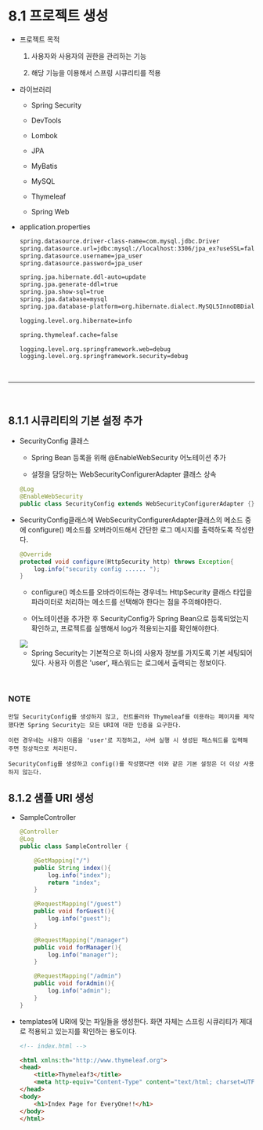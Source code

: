 # 8.1 프로젝트 생성

  - 프로젝트 목적

    1. 사용자와 사용자의 권한을 관리하는 기능

     2. 해당 기능을 이용해서 스프링 시큐리티를 적용

  - 라이브러리

    - Spring Security

    - DevTools

    - Lombok

    - JPA

    - MyBatis

    - MySQL

    - Thymeleaf

    - Spring Web

  - application.properties

    ```xml
    spring.datasource.driver-class-name=com.mysql.jdbc.Driver
    spring.datasource.url=jdbc:mysql://localhost:3306/jpa_ex?useSSL=false
    spring.datasource.username=jpa_user
    spring.datasource.password=jpa_user

    spring.jpa.hibernate.ddl-auto=update
    spring.jpa.generate-ddl=true
    spring.jpa.show-sql=true
    spring.jpa.database=mysql
    spring.jpa.database-platform=org.hibernate.dialect.MySQL5InnoDBDialect

    logging.level.org.hibernate=info

    spring.thymeleaf.cache=false

    logging.level.org.springframework.web=debug
    logging.level.org.springframework.security=debug
    ```

<br />
<hr />
<br />

## 8.1.1 시큐리티의 기본 설정 추가

 - SecurityConfig 클래스

    - Spring Bean 등록을 위해 @EnableWebSecurity 어노테이션 추가

    - 설정을 담당하는 WebSecurityConfigurerAdapter 클래스 상속

    ```Java
    @Log
    @EnableWebSecurity
    public class SecurityConfig extends WebSecurityConfigurerAdapter {}
    ```

  - SecurityConfig클래스에 WebSecurityConfigurerAdapter클래스의 메소드 중에 configure() 메소드를 오버라이드해서 간단한 로그 메시지를 출력하도록 작성한다.

    ```Java
    @Override
    protected void configure(HttpSecurity http) throws Exception{
        log.info("security config ...... ");
    }
    ```

     - configure() 메소드를 오바라이드하는 경우네느 HttpSecurity 클래스 타입을 파라미터로 처리하는 메소드를 선택해야 한다는 점을 주의해야한다.

     - 어노테이션을 추가한 후 SecurityConfig가 Spring Bean으로 등록되었는지 확인하고, 프로젝트를 실행해서 log가 적용되는지를 확인해야한다.

     <img src="https://user-images.githubusercontent.com/63120360/186097512-effba06b-5f3b-4d00-b054-90e330ce3251.png">
      
     - Spring Security는 기본적으로 하나의 사용자 정보를 가지도록 기본 세팅되어 있다. 사용자 이름은 'user', 패스워드는 로그에서 출력되는 정보이다.


<br />

### NOTE
```
만일 SecurityConfig를 생성하지 않고, 컨트롤러와 Thymeleaf를 이용하는 페이지를 제작했다면 Spring Security는 모든 URI에 대한 인증을 요구한다.

이런 경우네는 사용자 이름을 'user'로 지정하고, 서버 실행 시 생성된 패스워드를 입력해 주면 정상적으로 처리된다.

SecurityConfig를 생성하고 config()를 작성했다면 이와 같은 기본 설정은 더 이상 사용하지 않는다.
```

## 8.1.2 샘플 URI 생성

 - SampleController

    ```Java
    @Controller
    @Log
    public class SampleController {

        @GetMapping("/")
        public String index(){
            log.info("index");
            return "index";
        }

        @RequestMapping("/guest")
        public void forGuest(){
            log.info("guest");
        }

        @RequestMapping("/manager")
        public void forManager(){
            log.info("manager");
        }

        @RequestMapping("/admin")
        public void forAdmin(){
            log.info("admin");
        }
    }
    ```

  - templates에 URI에 맞는 파일들을 생성한다. 화면 자체는 스프링 시큐리티가 제대로 적용되고 있는지를 확인하는 용도이다.

    ```HTML
    <!-- index.html -->

    <html xmlns:th="http://www.thymeleaf.org">
    <head>
        <title>Thymeleaf3</title>
        <meta http-equiv="Content-Type" content="text/html; charset=UTF-8">
    </head>
    <body>
        <h1>Index Page for EveryOne!!</h1>
    </body>
    </html>
    ```

 